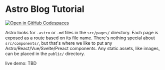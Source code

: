 # Astro Blog Tutorial

[![Open in GitHub Codespaces](https://github.com/codespaces/badge.svg)](.devcontainer/devcontainer.json)


Astro looks for `.astro` or `.md` files in the `src/pages/` directory. Each page is exposed as a route based on its file name.
There's nothing special about `src/components/`, but that's where we like to put any Astro/React/Vue/Svelte/Preact components.
Any static assets, like images, can be placed in the `public/` directory.

live demo: TBD